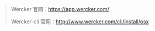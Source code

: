 > Wercker 官网：https://app.wercker.com/
>
> Wercker-cli 官网：http://www.wercker.com/cli/install/osx





